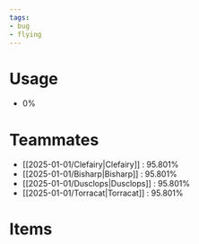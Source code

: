 ```yaml
---
tags:
- bug
- flying
---
```

# Usage
- 0%
# Teammates
- [[2025-01-01/Clefairy|Clefairy]] : 95.801%
- [[2025-01-01/Bisharp|Bisharp]] : 95.801%
- [[2025-01-01/Dusclops|Dusclops]] : 95.801%
- [[2025-01-01/Torracat|Torracat]] : 95.801%
# Items